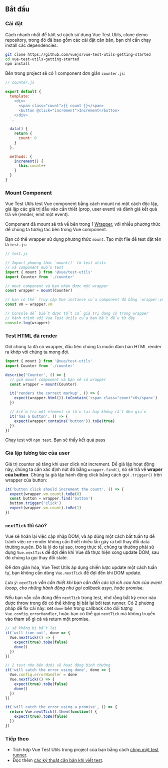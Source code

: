 ## Bắt đầu

### Cài đặt

Cách nhanh nhất để lướt sơ cách sử dụng Vue Test Utils, clone demo repository, trong đó đã bao gồm các cài đặt căn bản, bạn chỉ cần chạy install các dependencies:

```bash
git clone https://github.com/vuejs/vue-test-utils-getting-started
cd vue-test-utils-getting-started
npm install
```

Bên trong project sẽ có 1 component đơn giản `counter.js`:

```js
// counter.js

export default {
  template: `
    <div>
      <span class="count">{{ count }}</span>
      <button @click="increment">Increment</button>
    </div>
  `,

  data() {
    return {
      count: 0
    }
  },

  methods: {
    increment() {
      this.count++
    }
  }
}
```

### Mount Component

Vue Test Utils test Vue component bằng cách mount nó một cách độc lập, giả lập các giá trị đầu vào cần thiết (prop, user event) và đánh giả kết quả trả về (render, emit một event).

Component đã mount sẽ trả về bên trong 1 [Wrapper](../api/wrapper/), với nhiều phương thức để chúng ta tương tác bên trong Vue component.

Bạn có thể wrapper sử dụng phương thức `mount`. Tạo một file để test đặt tên là `test.js`:

```js
// test.js

// Import phương thức `mount()` từ test utils
// và component muốn test
import { mount } from '@vue/test-utils'
import Counter from './counter'

// mout component và bạn nhận được một wrapper
const wrapper = mount(Counter)

// bạn có thể truy cập Vue instance của component đó bằng `wrapper.vm`
const vm = wrapper.vm

// Console để biết được tất cả giá trị đang có trong wrapper
// hành trình với Vue Test Utils của bạn bắt đầu từ đây
console.log(wrapper)
```

### Test HTML đã render

Giờ chúng ta đã có wrapper, đầu tiên chúng ta muốn đảm bảo HTML render ra khớp với chúng ta mong đợi.

```js
import { mount } from '@vue/test-utils'
import Counter from './counter'

describe('Counter', () => {
  // giờ mount component và bạn sẽ có wrapper
  const wrapper = mount(Counter)

  it('renders the correct markup', () => {
    expect(wrapper.html()).toContain('<span class="count">0</span>')
  })

  // kiểm tra một element có tồn tại hay không rất đơn giản
  it('has a button', () => {
    expect(wrapper.contains('button')).toBe(true)
  })
})
```

Chạy test với `npm test`. Bạn sẽ thấy kết quả pass

### Giả lập tương tác của user

Giá trị counter sẽ tăng khi user click nút increment. Để giả lập hoạt động này, chúng ta cần xác định nút đó bằng `wrapper.find()`, nó sẽ trả về **wraper của button**. Chúng ta giả lập hành động click bằng cách gọi `.trigger()` trên wrapper của button:

```js
it('button click should increment the count', () => {
  expect(wrapper.vm.count).toBe(0)
  const button = wrapper.find('button')
  button.trigger('click')
  expect(wrapper.vm.count).toBe(1)
})
```

### `nextTick` thì sao?

Vue sẽ hoản lại việc cập nhập DOM, và áp dúng một cách bất tuần tự để tránh việc re-render không cần thiết nhiều lần gây ra bởi thay đổi data thường xuyên. Đó là lý do tại sao, trong thực tế, chúng ta thường phải sử dụng `Vue.nextTick` để đợi đến khi Vue đã thực hiện xong update DOM, sau đó chúng ta gọi thay đổi state.

Để đơn giản hóa, Vue Test Utils áp dụng chiến lược update một cách tuần tự, bạn không cần dùng `Vue.nextTick` để đợi đến khi DOM update.

_Lưu ý: `nextTick` vẫn cần thiết khi bạn cần đến các lợi ích cao hơn của event looop, cho những hành động như gọi callback asyn, hoặc promise._

Nếu bạn vẫn cần đùng đến `nextTick` trong test, nhớ rằng bất kỳ error nào được throw trong đó có thể không bị bắt lại bởi test runner. Có 2 phương pháp để fix cái này: set `done` bên trong callback cho đối tượng `Vue.config.errorHandler`, hoặc bạn có thể gọi `nextTick` mà không truyền vào tham số gì cả và return một promise.

```js
// sẽ không bị bắt lại
it('will time out', done => {
  Vue.nextTick(() => {
    expect(true).toBe(false)
    done()
  })
})

// 2 test như bên dưới sẽ hoạt động bình thường
it('will catch the error using done', done => {
  Vue.config.errorHandler = done
  Vue.nextTick(() => {
    expect(true).toBe(false)
    done()
  })
})

it('will catch the error using a promise', () => {
  return Vue.nextTick().then(function() {
    expect(true).toBe(false)
  })
})
```

### Tiếp theo

- Tích hợp Vue Test Utils trong project của bạn bằng cách [chọn một test runner](./choosing-a-test-runner.md).
- Đọc thêm [các ký thuật căn bản khi viết test](./common-tips.md).
